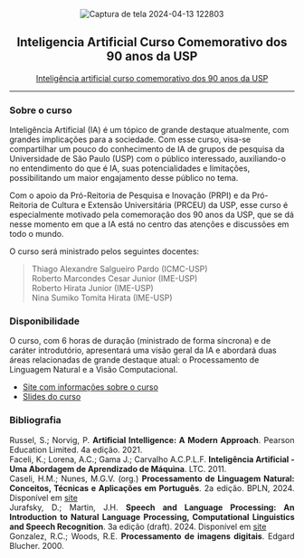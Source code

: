 
<div align="center">
  
![Captura de tela 2024-04-13 122803](https://github.com/Mel-iza/Inteligencia-artificial-curso-comemorativo-dos-90-anos-da-USP/assets/72058182/4c494559-3a91-478a-a15a-aaa00bd2028c)

## Inteligencia Artificial Curso Comemorativo dos 90 anos da USP
[Inteligência artificial curso comemorativo dos 90 anos da USP](https://www.youtube.com/watch?v=YDtgIHeHZTk)

</div>


---

### Sobre o curso
Inteligência Artificial (IA) é um tópico de grande destaque atualmente, com grandes implicações para a sociedade. Com esse curso, visa-se compartilhar um pouco do conhecimento de IA de grupos de pesquisa da Universidade de São Paulo (USP) com o público interessado, auxiliando-o no entendimento do que é IA, suas potencialidades e limitações, possibilitando um maior engajamento desse público no tema.

Com o apoio da Pró-Reitoria de Pesquisa e Inovação (PRPI) e da Pró-Reitoria de Cultura e Extensão Universitária (PRCEU) da USP, esse curso é especialmente motivado pela comemoração dos 90 anos da USP, que se dá nesse momento em que a IA está no centro das atenções e discussões em todo o mundo.

O curso será ministrado pelos seguintes docentes:<br>
> Thiago Alexandre Salgueiro Pardo (ICMC-USP)<br>
> Roberto Marcondes Cesar Junior (IME-USP)<br>
> Roberto Hirata Junior (IME-USP)<br>
> Nina Sumiko Tomita Hirata (IME-USP)<br>

### Disponibilidade
O curso, com 6 horas de duração (ministrado de forma síncrona) e de caráter introdutório, apresentará uma visão geral da IA e abordará duas áreas relacionadas de grande destaque atual: o Processamento de Linguagem Natural e a Visão Computacional. <br> 
- [Site com informações sobre o curso](https://cursosextensao.usp.br/course/view.php?id=3867#section-4)
- [Slides do curso](https://cursosextensao.usp.br/pluginfile.php/1385789/mod_resource/content/0/IA90anosUSP-Completo.pdf)

### Bibliografia

<div align="justify">
  
Russel, S.; Norvig, P. <b>Artificial Intelligence: A Modern Approach</b>. Pearson Education Limited. 4a edição. 2021. <br>
Faceli, K.; Lorena, A.C.; Gama J.; Carvalho A.C.P.L.F. <b>Inteligência Artificial - Uma Abordagem de Aprendizado de Máquina</b>. LTC. 2011. <br>
Caseli, H.M.; Nunes, M.G.V. (org.) <b>Processamento de Linguagem Natural: Conceitos, Técnicas e Aplicações em Português</b>. 2a edição. BPLN, 2024. Disponível em [site](https://brasileiraspln.com/livro-pln/2a-edicao)<br>
Jurafsky, D.; Martin, J.H. <b>Speech and Language Processing: An Introduction to Natural Language Processing, Computational Linguistics and Speech Recognition</b>. 3a edição (draft). 2024. Disponível em [site](https://web.stanford.edu/~jurafsky/slp3/) <br>
Gonzalez, R.C.; Woods, R.E. <b>Processamento de imagens digitais</b>. Edgard Blucher. 2000.<br>

</div>
